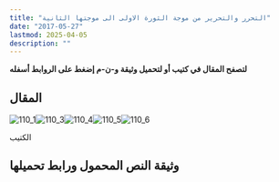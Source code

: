 ```yaml
---
title: "التحرر والتحرير من موجة الثورة الاولى الى موجتها الثانية"
date: "2017-05-27"
lastmod: 2025-04-05
description: ""
---
```

**لتصفح المقال في كتيب أو لتحميل وثيقة و-ن-م إضغط على الروابط أسفله**

## المقال

![110_1](https://abouyaarebmarzouki.wordpress.com/wp-content/uploads/2017/05/110_19.png?w=648)![110_3](https://abouyaarebmarzouki.wordpress.com/wp-content/uploads/2017/05/110_39.png?w=648)![110_4](https://abouyaarebmarzouki.wordpress.com/wp-content/uploads/2017/05/110_410.png?w=648)![110_5](https://abouyaarebmarzouki.wordpress.com/wp-content/uploads/2017/05/110_59.png?w=648)![110_6](https://abouyaarebmarzouki.wordpress.com/wp-content/uploads/2017/05/110_64.png?w=648)

الكتيب

## وثيقة النص المحمول ورابط تحميلها

###
